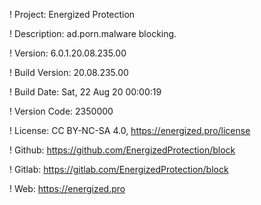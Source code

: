 ! Project: Energized Protection

! Description: ad.porn.malware blocking.

! Version: 6.0.1.20.08.235.00

! Build Version: 20.08.235.00

! Build Date: Sat, 22 Aug 20 00:00:19

! Version Code: 2350000

! License: CC BY-NC-SA 4.0, https://energized.pro/license

! Github: https://github.com/EnergizedProtection/block

! Gitlab: https://gitlab.com/EnergizedProtection/block


! Web: https://energized.pro
